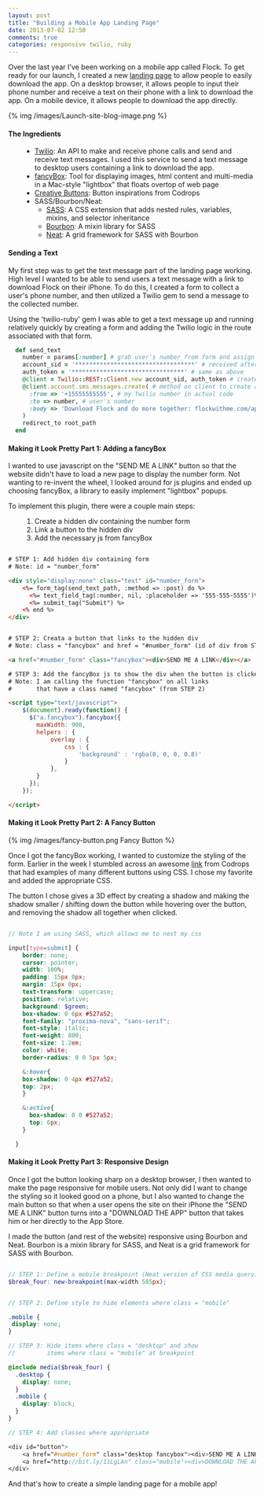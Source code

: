 ```yaml
---
layout: post
title: "Building a Mobile App Landing Page"
date: 2013-07-02 12:50
comments: true
categories: responsive twilio, ruby
---
```


Over the last year I've been working on a mobile app called Flock. To get ready for our launch, I created a new <a href="http://flockwithme.com">landing page</a> to allow people to easily download the app.  On a desktop browser, it allows people to input their phone number and receive a text on their phone with a link to download the app.  On a mobile device, it allows people to download the app directly.

{% img /images/Launch-site-blog-image.png %}

#### The Ingredients

<ul style="margin-left: 30px;">
  <li><a href="http://twilio.com">Twilio</a>: An API to make and receive phone calls and send and receive text messages. I used this service to send a text message to desktop users containing a link to download the app.</li>
  <li><a href="http://fancyapps.com/fancybox/">fancyBox</a>: Tool for displaying images, html content and multi-media in a Mac-style "lightbox" that floats overtop of web page</li>
  <li><a href="http://tympanus.net/Development/CreativeButtons/">Creative Buttons</a>: Button inspirations from Codrops</li>
  <li>SASS/Bourbon/Neat:
    <ul>
      <li><a href="http://sass-lang.com/">SASS</a>: A CSS extension that adds nested rules, variables, mixins, and selector inheritance</li>
      <li><a href="http://bourbon.io/">Bourbon</a>: A mixin library for SASS</li>
      <li><a href="http://neat.bourbon.io/">Neat</a>: A grid framework for SASS with Bourbon</li>
    </ul>
  </li>
</ul>

#### Sending a Text

My first step was to get the text message part of the landing page working.  High level I wanted to be able to send users a text message with a link to download Flock on their iPhone.  To do this, I created a form to collect a user's phone number, and then utilized a Twilio gem to send a message to the collected number.

Using the 'twilio-ruby' gem I was able to get a text message up and running relatively quickly by creating a form and adding the Twilio logic in the route associated with that form.

``` ruby
  def send_text
    number = params[:number] # grab user's number from form and assign to 'number' variable
    account_sid = '**********************************' # received after creating an account with Twilio
    auth_token = '********************************' # same as above
    @client = Twilio::REST::Client.new account_sid, auth_token # create a Twilio client (used to send messages)
    @client.account.sms.messages.create( # method on client to create an sms message
      :from => '+15555555555', # my Twilio number in actual code
      :to => number, # user's number
      :body => 'Download Flock and do more together: flockwithme.com/app' # text message content
    ) 
    redirect_to root_path
  end
```
#### Making it Look Pretty Part 1: Adding a fancyBox

I wanted to use javascript on the "SEND ME A LINK" button so that the website didn't have to load a new page to display the number form.  Not wanting to re-invent the wheel, I looked around for js plugins and ended up choosing fancyBox, a library to easily implement "lightbox" popups.

To implement this plugin, there were a couple main steps:
<ol style="margin-left: 30px;">
  <li>Create a hidden div containing the number form</li>
  <li>Link a button to the hidden div</li>
  <li>Add the necessary js from fancyBox</li>
</ol> 


```html

# STEP 1: Add hidden div containing form
# Note: id = "number_form"

<div style="display:none" class="text" id="number_form">
    <%= form_tag(send_text_path, :method => :post) do %>
      <%= text_field_tag(:number, nil, :placeholder => '555-555-5555')%><br>
      <%= submit_tag("Submit") %>
    <% end %>
</div>


# STEP 2: Creata a button that links to the hidden div 
# Note: class = "fancybox" and href = "#number_form" (id of div from STEP 1)

<a href="#number_form" class="fancybox"><div>SEND ME A LINK</div></a>

# STEP 3: Add the fancyBox js to show the div when the button is clicked
# Note: I am calling the function "fancybox" on all links
#       that have a class named "fancybox" (from STEP 2)

<script type="text/javascript">
    $(document).ready(function() {
      $("a.fancybox").fancybox({
        maxWidth: 900,
        helpers : {
            overlay : {
                css : {
                    'background' : 'rgba(0, 0, 0, 0.8)'
                }
            },
        }
      });
    });

</script>

```

#### Making it Look Pretty Part 2: A Fancy Button

{% img /images/fancy-button.png Fancy Button %}

Once I got the fancyBox working, I wanted to customize the styling of the form. Earlier in the week I stumbled across an awesome <a href="http://tympanus.net/Development/CreativeButtons/">link</a> from Codrops that had examples of many different buttons using CSS.  I chose my favorite and added the appropriate CSS.

The button I chose gives a 3D effect by creating a shadow and making the shadow smaller / shifting down the button while hovering over the button, and removing the shadow all together when clicked.

```scss

// Note I am using SASS, which allows me to nest my css

input[type=submit] {
    border: none;
    cursor: pointer;
    width: 100%;
    padding: 15px 0px;
    margin: 15px 0px;
    text-transform: uppercase;
    position: relative;
    background: $green;
    box-shadow: 0 6px #527a52;
    font-family: "proxima-nova", "sans-serif";
    font-style: italic;
    font-weight: 800;
    font-size: 1.2em;
    color: white;
    border-radius: 0 0 5px 5px;

    &:hover{
    box-shadow: 0 4px #527a52;
    top: 2px;
    }

    &:active{
      box-shadow: 0 0 #527a52;
      top: 6px;
    }

  }

```

#### Making it Look Pretty Part 3: Responsive Design

Once I got the button looking sharp on a desktop browser, I then wanted to make the page responsive for mobile users.  Not only did I want to change the styling so it looked good on a phone, but I also wanted to change the main button so that when a user opens the site on their iPhone the "SEND ME A LINK" button turns into a "DOWNLOAD THE APP" button that takes him or her directly to the App Store.

I made the button (and rest of the website) responsive using Bourbon and Neat. Bourbon is a mixin library for SASS, and Neat is a grid framework for SASS with Bourbon.

```scss

// STEP 1: Define a mobile breakpoint (Neat version of CSS media query)
$break_four: new-breakpoint(max-width 585px);


// STEP 2: Define style to hide elements where class = "mobile"

.mobile {
 display: none;
}

// STEP 3: Hide items where class = "desktop" and show 
//         items where class = "mobile" at breakpoint

@include media($break_four) {
  .desktop {
    display: none;
  }
  .mobile {
    display: block;
  }
}

// STEP 4: Add classes where appropriate

<div id="button">  
    <a href="#number_form" class="desktop fancybox"><div>SEND ME A LINK</div></a>
    <a href="http://bit.ly/11LgLAn" class="mobile"><div>DOWNLOAD THE APP</div></a>
</div>


``` 

And that's how to create a simple landing page for a mobile app!







